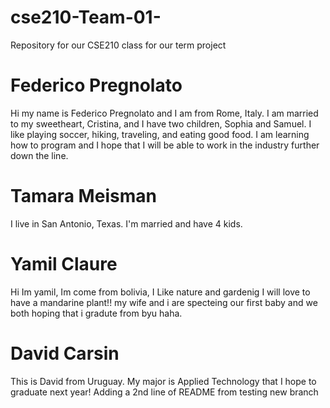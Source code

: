 # cse210-Team-01-
Repository for our CSE210 class for our term project


# Federico Pregnolato
Hi my name is Federico Pregnolato and I am from Rome, Italy. I am married to my sweetheart, Cristina, and I have two children, Sophia and Samuel. I like playing soccer, hiking, traveling, and eating good food. I am learning how to program and I hope that I will be able to work in the industry further down the line.

# Tamara Meisman
I live in San Antonio, Texas. I'm married and have 4 kids.

# Yamil Claure
Hi Im yamil, Im come from bolivia, I Like nature and gardenig I will love to have a mandarine plant!! my wife and i are specteing our first baby and we both hoping that i gradute from byu haha.

# David Carsin
This is David from Uruguay. My major is Applied Technology that I hope to graduate next year!
Adding a 2nd line of README from testing new branch